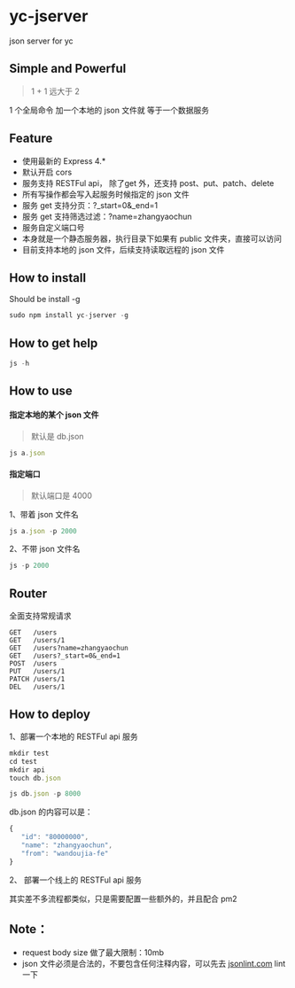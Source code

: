 # yc-jserver
json server for yc

## Simple and Powerful

> 1 + 1 远大于 2

1 个全局命令 加一个本地的 json 文件就 等于一个数据服务

## Feature

* 使用最新的 Express 4.*
* 默认开启 cors
* 服务支持 RESTFul api， 除了get 外，还支持 post、put、patch、delete 
* 所有写操作都会写入起服务时候指定的 json 文件
* 服务 get 支持分页：?_start=0&_end=1
* 服务 get 支持筛选过滤：?name=zhangyaochun
* 服务自定义端口号
* 本身就是一个静态服务器，执行目录下如果有 public 文件夹，直接可以访问
* 目前支持本地的 json 文件，后续支持读取远程的 json 文件

## How to install

Should be install -g

```javascript
sudo npm install yc-jserver -g
```

## How to get help

```javascript
js -h
```

## How to use

#### 指定本地的某个 json 文件

> 默认是 db.json

```javascript
js a.json
```

#### 指定端口

> 默认端口是 4000

1、带着 json 文件名

```javascript
js a.json -p 2000
```

2、不带 json 文件名


```javascript
js -p 2000
```

## Router

全面支持常规请求

```
GET   /users
GET   /users/1
GET   /users?name=zhangyaochun
GET   /users?_start=0&_end=1
POST  /users
PUT   /users/1
PATCH /users/1
DEL   /users/1
```

## How to deploy

1、部署一个本地的 RESTFul api 服务

```javascript
mkdir test
cd test
mkdir api
touch db.json

js db.json -p 8000
```

db.json 的内容可以是：

```javascript
{
   "id": "80000000",
   "name": "zhangyaochun",
   "from": "wandoujia-fe"
}
```

2、 部署一个线上的 RESTFul api 服务

其实差不多流程都类似，只是需要配置一些额外的，并且配合 pm2


## Note：

* request body size 做了最大限制：10mb
* json 文件必须是合法的，不要包含任何注释内容，可以先去 [jsonlint.com](http://jsonlint.com/) lint 一下